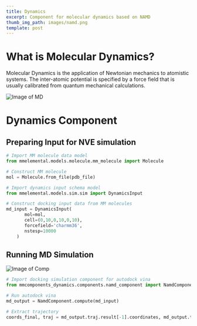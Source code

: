 ```yaml
---
title: Dynamics
excerpt: Component for molecular dynamics based on NAMD
thumb_img_path: images/namd.png
template: post
---
```

# What is Molecular Dynamics?
Molecular Dynamics is the application of Newtonian mechanics to atomistic systems. The inter-atomic potential is specified by a force field that is usually calibrated from quantum mechanical calculations.

![Image of MD](https://github.com/MolSSI/MMIC_dynamics/blob/master/mmic_dynamics/data/imgs/dynamics.png?raw=true)
    

# Dynamics Component
## Preparing Input for NVE simulation

```python
# Import MM molecule data model
from mmelemental.models.molecule.mm_molecule import Molecule

# Construct MM molecule
mol = Molecule.from_file(pdb_file)

# Import dynamics input schema model
from mmelemental.models.sim.sim import DynamicsInput

# Construct docking input data from MM molecules
md_input = DynamicsInput(
	   mol=mol,
	   cell=(0,10,0,10,0,10),
	   forcefield='charmm36',
	   nstesp=10000
	)
```

## Running MD Simulation
![Image of Comp](https://github.com/MolSSI/MMIC_dynamics/blob/master/mmic_dynamics/data/imgs/md.png?raw=true)

```python
# Import docking simulation component for autodock vina
from mmcomponents_dynamics.components.namd_component import NamdComponent

# Run autodock vina
md_output = NamdComponent.compute(md_input)

# Extract trajectory
coords_final, traj = md_output.traj.result[-1].coordinates, md_output.traj
```
